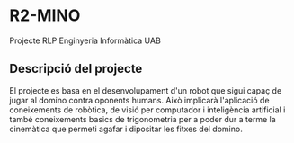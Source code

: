 # R2-MINO

Projecte RLP Enginyeria Informàtica UAB

## Descripció del projecte

El projecte es basa en el desenvolupament d'un robot que sigui capaç de jugar al domino contra oponents humans. Això implicarà l'aplicació de coneixements de robòtica, de visió per computador i inteligència artificial i també coneixements basics de trigonometria per a poder dur a terme la cinemàtica que permeti agafar i dipositar les fitxes del domino.